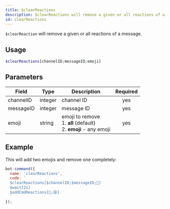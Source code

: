 ```yaml
---
title: $clearReactions
description: $clearReactions will remove a given or all reactions of a message.
id: clearReactions
---
```


`$clearReaction` will remove a given or all reactions of a message.

## Usage

```php
$clearReactions[channelID;messageID;emoji]
```

## Parameters 


| Field     | Type    | Description                                        | Required |
|-----------|---------|----------------------------------------------------| :------: |
| channelID    | integer  | channel ID                             | yes      |
| messageID    | integer  | message ID                             | yes      |
| emoji    | string  | emoji to remove <br> 1. **all** (default) <br> 2. **emoji** - any emoji                          | yes      |


## Example

This will add two emojis and remove one completely:

```javascript
bot.command({
  name: 'clearReactions',
  code: `
  $clearReactions[$channelID;$messageID;🥱]
  $wait[2s]
  $addCmdReactions[🥱;😩]
  `
});
```

